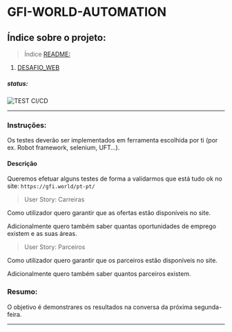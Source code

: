 # GFI-WORLD-AUTOMATION

## Índice sobre o projeto:

> Índice [README:](https://github.com/dtferreira80/gfi-world-automation/blob/master/README.md)

1. [DESAFIO_WEB](https://github.com/dtferreira80/gfi-world-automation/blob/master/src/DESAFIO_WEB.md)

##### status:

![TEST CI/CD](https://github.com/dtferreira80/gfi-world-automation/workflows/TEST%20CI/CD/badge.svg)

---

### Instruções:
Os testes deverão ser implementados em ferramenta escolhida por ti (por ex. Robot framework, selenium, UFT…).

#### Descrição
Queremos efetuar alguns testes de forma a validarmos que está tudo ok no site: `https://gfi.world/pt-pt/`

 
> User Story: Carreiras

Como utilizador quero garantir que as ofertas estão disponíveis no site.

Adicionalmente quero também saber quantas oportunidades de emprego existem e as suas áreas.

> User Story: Parceiros

Como utilizador quero garantir que os parceiros estão disponíveis no site.

Adicionalmente quero também saber quantos parceiros existem.


### Resumo: 
O objetivo é demonstrares os resultados na conversa da próxima segunda-feira.

---
